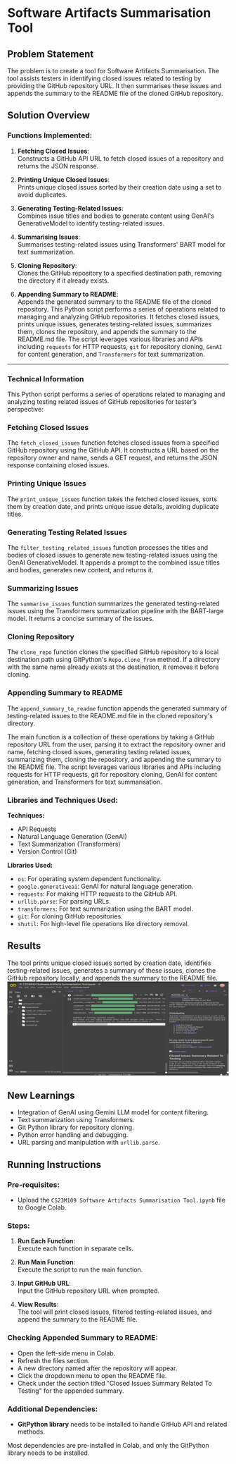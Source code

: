 # Software Artifacts Summarisation Tool

## Problem Statement

The problem is to create a tool for Software Artifacts Summarisation. The tool assists testers in identifying closed issues related to testing by providing the GitHub repository URL. It then summarises these issues and appends the summary to the README file of the cloned GitHub repository.

## Solution Overview

### Functions Implemented:

1. **Fetching Closed Issues**:  
   Constructs a GitHub API URL to fetch closed issues of a repository and returns the JSON response.
  
2. **Printing Unique Closed Issues**:  
   Prints unique closed issues sorted by their creation date using a set to avoid duplicates.

3. **Generating Testing-Related Issues**:  
   Combines issue titles and bodies to generate content using GenAI's GenerativeModel to identify testing-related issues.

4. **Summarising Issues**:  
   Summarises testing-related issues using Transformers' BART model for text summarization.

5. **Cloning Repository**:  
   Clones the GitHub repository to a specified destination path, removing the directory if it already exists.

6. **Appending Summary to README**:  
   Appends the generated summary to the README file of the cloned repository.
This Python script performs a series of operations related to managing and analyzing GitHub repositories. It fetches closed issues, prints unique issues, generates testing-related issues, summarizes them, clones the repository, and appends the summary to the README.md file. The script leverages various libraries and APIs including `requests` for HTTP requests, `git` for repository cloning, `GenAI` for content generation, and `Transformers` for text summarization.

---

### Technical Information
This Python script performs a series of operations related to managing and analyzing
testing related issues of GitHub repositories for tester’s perspective:

### Fetching Closed Issues
The `fetch_closed_issues` function fetches closed issues from a specified GitHub repository using the GitHub API. It constructs a URL based on the repository owner and name, sends a GET request, and returns the JSON response containing closed issues.

### Printing Unique Issues
The `print_unique_issues` function takes the fetched closed issues, sorts them by creation date, and prints unique issue details, avoiding duplicate titles.

### Generating Testing Related Issues
The `filter_testing_related_issues` function processes the titles and bodies of closed issues to generate new testing-related issues using the GenAI GenerativeModel. It appends a prompt to the combined issue titles and bodies, generates new content, and returns it.

### Summarizing Issues
The `summarise_issues` function summarizes the generated testing-related issues using the Transformers summarization pipeline with the BART-large model. It returns a concise summary of the issues.

### Cloning Repository
The `clone_repo` function clones the specified GitHub repository to a local destination path using GitPython's `Repo.clone_from` method. If a directory with the same name already exists at the destination, it removes it before cloning.

### Appending Summary to README
The `append_summary_to_readme` function appends the generated summary of testing-related issues to the README.md file in the cloned repository's directory.

The main function is a collection of these operations by taking a GitHub repository URL
from the user, parsing it to extract the repository owner and name, fetching closed issues, generating testing related issues, summarizing them, cloning the repository, and appending the summary to the README file. The script leverages various libraries and APIs including requests for HTTP requests, git for repository cloning, GenAI for content generation, and Transformers for text summarisation.

### Libraries and Techniques Used:

**Techniques:**
- API Requests
- Natural Language Generation (GenAI)
- Text Summarization (Transformers)
- Version Control (Git)

**Libraries Used:**
- `os`: For operating system dependent functionality.
- `google.generativeai`: GenAI for natural language generation.
- `requests`: For making HTTP requests to the GitHub API.
- `urllib.parse`: For parsing URLs.
- `transformers`: For text summarization using the BART model.
- `git`: For cloning GitHub repositories.
- `shutil`: For high-level file operations like directory removal.

## Results

The tool prints unique closed issues sorted by creation date, identifies testing-related issues, generates a summary of these issues, clones the GitHub repository locally, and appends the summary to the README file.
![Output](./output.png)

## New Learnings

- Integration of GenAI using Gemini LLM model for content filtering.
- Text summarization using Transformers.
- Git Python library for repository cloning.
- Python error handling and debugging.
- URL parsing and manipulation with `urllib.parse`.

## Running Instructions

### Pre-requisites:

- Upload the `CS23M109 Software Artifacts Summarisation Tool.ipynb` file to Google Colab.

### Steps:

1. **Run Each Function**:  
   Execute each function in separate cells.

2. **Run Main Function**:  
   Execute the script to run the main function.

3. **Input GitHub URL**:  
   Input the GitHub repository URL when prompted.

4. **View Results**:  
   The tool will print closed issues, filtered testing-related issues, and append the summary to the README file.

### Checking Appended Summary to README:

- Open the left-side menu in Colab.
- Refresh the files section.
- A new directory named after the repository will appear.
- Click the dropdown menu to open the README file.
- Check under the section titled "Closed Issues Summary Related To Testing" for the appended summary.

### Additional Dependencies:

- **GitPython library** needs to be installed to handle GitHub API and related methods.
  
Most dependencies are pre-installed in Colab, and only the GitPython library needs to be installed.
